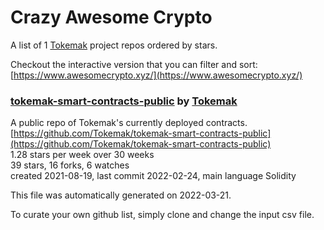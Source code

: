 # Crazy Awesome Crypto
A list of 1 [Tokemak](https://github.com/Tokemak) project repos ordered by stars.  

Checkout the interactive version that you can filter and sort: 
[https://www.awesomecrypto.xyz/](https://www.awesomecrypto.xyz/)  


### [tokemak-smart-contracts-public](https://github.com/Tokemak/tokemak-smart-contracts-public) by [Tokemak](https://github.com/Tokemak)  
A public repo of Tokemak's currently deployed contracts.  
[https://github.com/Tokemak/tokemak-smart-contracts-public](https://github.com/Tokemak/tokemak-smart-contracts-public)  
1.28 stars per week over 30 weeks  
39 stars, 16 forks, 6 watches  
created 2021-08-19, last commit 2022-02-24, main language Solidity  


This file was automatically generated on 2022-03-21.  

To curate your own github list, simply clone and change the input csv file.  